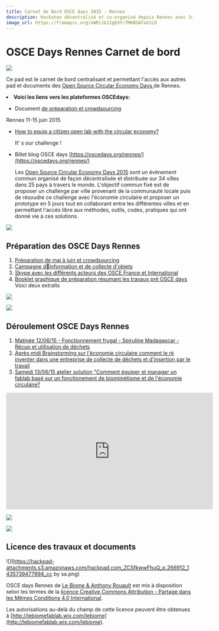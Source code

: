 ```yaml
---
title: Carnet de Bord OSCE days 2015 - Rennes
description: Hackaton décentralisé et co-organisé depuis Rennes avec 34 autres villes dans le monde sur l'économie circulaire  avec du biomimétisme sur notre projet
image_url: https://framapic.org/xWRi1k1IgEXY/7MKBSATaViLD
---
```


# OSCE Days Rennes Carnet de bord

![](https://framapic.org/xWRi1k1IgEXY/7MKBSATaViLD)

Ce pad est le carnet de bord centralisant et permettant l'accès aux autres pad et documents des [Open Source Circular Economy Days ](https://oscedays.org/) de Rennes.
<undefined><li>**Voici les liens vers les plateformes OSCEdays:**</li></undefined>

* Document [de préparation et crowdsourcing](https://hackpad.com/Prparation-des-OSCE-days-2015-Rennes-w163r0vzQDG) 

Rennes 11-15 juin 2015

* [How to equip a citizen open lab with the circular](http://community.oscedays.org/t/how-to-equip-a-citizen-open-lab-with-the-circular-economy/268)[ ](http://community.oscedays.org/t/how-to-equip-a-citizen-open-lab-with-the-circular-economy/268)[economy?](http://community.oscedays.org/t/how-to-equip-a-citizen-open-lab-with-the-circular-economy/268)         

   It' s our challenge !  

* Billet blog OSCE days [](https://oscedays.org/rennes/)[https://oscedays.org/rennes/](https://oscedays.org/rennes/)

  Les [Open Source Circular Economy Days 2015](https://oscedays.org/)  sont un évènement commun organisé de façon décentralisée et distribuée sur 34 villes dans 25 pays à travers le monde. L'objectif commun fixé est de proposer un challenge par ville provenant de la communauté locale puis de résoudre ce challenge avec l'économie circulaire et proposer un prototype en 5 jours tout en collaborant entre les différentes villes et en permettant l'accès libre aux méthodes, outils, codes, pratiques qui ont donné vie à ces solutions.


![](https://framapic.org/sd8Ld76d5FgC/4uYKb74srdT9)


##  Préparation des OSCE Days Rennes

1.  [Préparation de mai à juin et crowdsourcing](https://hackpad.com/Premire-rencontre-OSCE-days-Rennes-t5WqLINnQWS) 
2.  [Campagne dinformation et de collecte d'objets](https://hackpad.com/OSCE-Days-Rennes-Information-et-collecte-dobjets-Bo5JwvtLc72) 
3.  [Skype avec les différents acteurs des OSCE France et International](https://hackpad.com/OSCE-Days-Rennes-Skype-et-changes-internationaux-TzXxp0x9nGW) 
4.  [Booklet graphique de préparation résumant les travaux pré OSCE days](https://hackpad.com/Booklet-Draft-pr-OSCE-day-nix6ieOhvAP)  Voici deux extraits

![](https://framapic.org/JMjNMaGxep5n/JSXTpmWjjwlm?dl)

![](https://framapic.org/1vZ7oRLb2mYT/SOQ7E8ZihSUq)

## Déroulement OSCE Days Rennes

1.  [Matinée 12/06/15 - Fonctionnement frugal - Spiruline Madagascar - Récup et utilisation de déchets](https://hackpad.com/OSCE-Days-Rennes-matine-120615-QY5BJNV99od) 
2.  [Après midi Brainstorming sur l'économie circulaire comment le ré inventer dans une entreprise de collecte de déchets et d'insertion par le travail](https://hackpad.com/OSCE-Days-Rennes-aprs-midi-du-120615-bcN3FbReH4t) 
3.  [Samedi 13/06/15 atelier solution "Comment équiper et manager un fablab basé sur un fonctionement de biomimétisme et de l'économie circulaire?](https://hackpad.com/OSCE-days-Rennes-atelier-solution-Comment-quiper-et-manager-un-lobratoire-de-prototyge-citoyen-avec-le-biomimtisme-et-avec-l-TRSjJM7Kg2F) 

<iframe width="560" height="315" src="https://www.youtube.com/embed/ZPFdSVOkwiY" frameborder="0" allowfullscreen></iframe>

![](https://framapic.org/CCvVGkR4noGO/cA6Sd1lTSGhA)

![](https://framapic.org/tyQBHvbkG0t5/Vwl0mbOw2vKT)

## Licence des travaux et documents

![](https://hackpad-attachments.s3.amazonaws.com/hackpad.com_ZCSfkwwFhuQ_p.266912_1435739477994_cc by sa.png)

OSCE days Rennes de [Le Biome & Anthony Rouault](https://hackpad.com/OSCE-Days-Rennes-11-15-juin-2015-ZCSfkwwFhuQ) est mis à disposition selon les termes de la [licence Creative Commons Attribution -  Partage dans les Mêmes Conditions 4.0 International](http://creativecommons.org/licenses/by-sa/4.0/).

Les autorisations au-delà du champ de cette licence peuvent être obtenues à [](http://lebiomefablab.wix.com/lebiome)[http://lebiomefablab.wix.com/lebiome](http://lebiomefablab.wix.com/lebiome).
